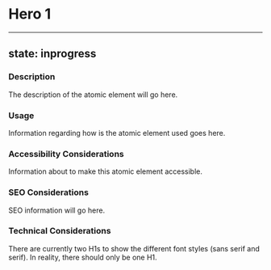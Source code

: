 # Hero 1

---
state: inprogress
---

### Description
The description of the atomic element will go here.

### Usage
Information regarding how is the atomic element used goes here.

### Accessibility Considerations
Information about to make this atomic element accessible.

### SEO Considerations
SEO information will go here.

### Technical Considerations
There are currently two H1s to show the different font styles (sans serif and serif). In reality, there should only be one H1.
